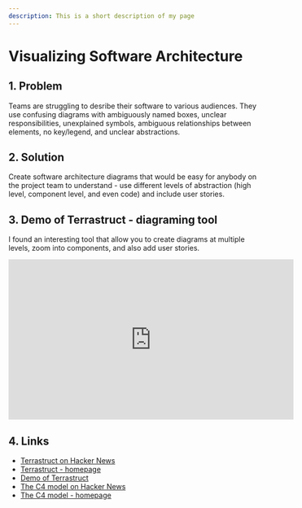 ```yaml
---
description: This is a short description of my page
---
```


# Visualizing Software Architecture

## 1. Problem
Teams are struggling to desribe their software to various audiences. They use confusing diagrams with ambiguously named boxes, unclear responsibilities, unexplained symbols, ambiguous relationships between elements, no key/legend, and unclear abstractions.

## 2. Solution
Create software architecture diagrams that would be easy for anybody on the project team to understand - use different levels of abstraction (high level, component level, and even code) and include user stories.

## 3. Demo of Terrastruct - diagraming tool
I found an interesting tool that allow you to create diagrams at multiple levels, zoom into components, and also add user stories.
<iframe width="560" height="315" src="https://www.youtube.com/embed/pO2ryAa1yO8" frameborder="0" allowfullscreen></iframe>

## 4. Links
* [Terrastruct on Hacker News](https://news.ycombinator.com/item?id=21958986)
* [Terrastruct - homepage](https://terrastruct.com)
* [Demo of Terrastruct](https://www.youtube.com/watch?v=pO2ryAa1yO8)
* [The C4 model on Hacker News](https://news.ycombinator.com/item?id=21032805)
* [The C4 model - homepage](https://c4model.com)
